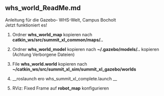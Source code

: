 whs_world_ReadMe.md
------------------------------------
Anleitung für die Gazebo- WHS-Welt, Campus Bocholt   
Jetzt funktioniert es!


1. Ordner  __whs_world_map__  kopieren nach  __catkin_ws/src/summit_xl_common/maps/..__ 

2. Ordner __whs_world_model__ kopieren nach __~/.gazebo/models/..__ kopieren (Achtung Verborgene Dateien)

3. File __whs_world.world__  kopieren nach __~/catkin_ws/src/summit_xl_sim/summit_xl_gazebo/worlds__

4. __roslaunch ero whs_summit_xl_complete.launch __

5. RViz: Fixed Frame auf __robot_map__ konfigurieren





